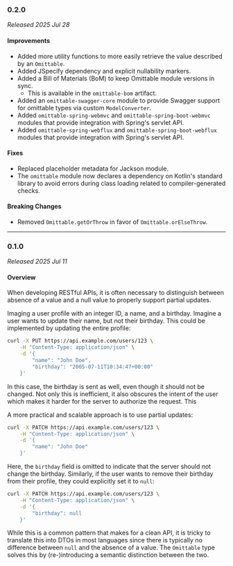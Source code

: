 ### 0.2.0

_Released 2025 Jul 28_

#### Improvements

- Added more utility functions to more easily retrieve the value described by an
  `Omittable`.
- Added JSpecify dependency and explicit nullability markers.
- Added a Bill of Materials (BoM) to keep Omittable module versions in sync.
    - This is available in the `omittable-bom` artifact.
- Added an `omittable-swagger-core` module to provide Swagger support for
  omittable types via custom `ModelConverter`.
- Added `omittable-spring-webmvc` and `omittable-spring-boot-webmvc` modules
  that provide integration with Spring's servlet API.
- Added `omittable-spring-webflux` and `omittable-spring-boot-webflux` modules
  that provide integration with Spring's servlet API.

#### Fixes

- Replaced placeholder metadata for Jackson module.
- The `omittable` module now declares a dependency on Kotlin's standard library
  to avoid errors during class loading related to compiler-generated checks.

#### Breaking Changes

- Removed `Omittable.getOrThrow` in favor of `Omittable.orElseThrow`.


---

### 0.1.0

_Released 2025 Jul 11_

#### Overview

When developing RESTful APIs, it is often necessary to distinguish between
absence of a value and a null value to properly support partial updates.

Imaging a user profile with an integer ID, a name, and a birthday. Imagine a
user wants to update their name, but not their birthday. This could be
implemented by updating the entire profile:

```sh
curl -X PUT https://api.example.com/users/123 \
    -H "Content-Type: application/json" \
    -d '{
        "name": "John Doe",
        "birthday": "2005-07-11T10:34:47+00:00"
    }'
```

In this case, the birthday is sent as well, even though it should not be
changed. Not only this is inefficient, it also obscures the intent of the user
which makes it harder for the server to authorize the request. This

A more practical and scalable approach is to use partial updates:

```sh
curl -X PATCH https://api.example.com/users/123 \
    -H "Content-Type: application/json" \
    -d '{
        "name": "John Doe"
    }'
```

Here, the `birthday` field is omitted to indicate that the server should not
change the birthday. Similarly, if the user wants to remove their birthday from
their profile, they could explicitly set it to `null`:

```sh
curl -X PATCH https://api.example.com/users/123 \
    -H "Content-Type: application/json" \
    -d '{
        "birthday": null
    }'
```

While this is a common pattern that makes for a clean API, it is tricky to
translate this into DTOs in most languages since there is typically no
difference between `null` and the absence of a value. The `Omittable` type
solves this by (re-)introducing a semantic distinction between the two.

